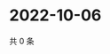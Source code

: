 # 2022-10-06

共 0 条

<!-- BEGIN WEIBO -->
<!-- 最后更新时间 Thu Oct 06 2022 12:42:46 GMT+0800 (China Standard Time) -->

<!-- END WEIBO -->
